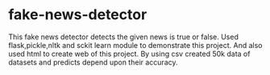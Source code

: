 # fake-news-detector
This fake news detector detects the given news is true or false.
Used flask,pickle,nltk and sckit learn module to demonstrate this project.
And also used html to create web of this project.
By using csv created 50k data of datasets and predicts depend upon their accuracy.
